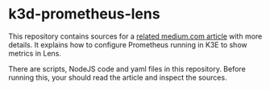 # k3d-prometheus-lens
This repository contains sources for a [related medium.com article](https://medium.com/p/f60f7bcc4d4f) with more details. It explains how to configure Prometheus running in K3E to show metrics in Lens.

There are scripts, NodeJS code and yaml files in this repository. Before running this, your should read the article and inspect the sources.
